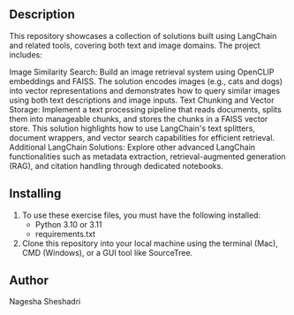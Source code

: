 

##  Description

This repository showcases a collection of solutions built using LangChain and related tools, covering both text and image domains. The project includes:

Image Similarity Search:
Build an image retrieval system using OpenCLIP embeddings and FAISS. The solution encodes images (e.g., cats and dogs) into vector representations and demonstrates how to query similar images using both text descriptions and image inputs.
Text Chunking and Vector Storage:
Implement a text processing pipeline that reads documents, splits them into manageable chunks, and stores the chunks in a FAISS vector store. This solution highlights how to use LangChain's text splitters, document wrappers, and vector search capabilities for efficient retrieval.
Additional LangChain Solutions:
Explore other advanced LangChain functionalities such as metadata extraction, retrieval-augmented generation (RAG), and citation handling through dedicated notebooks.

## Installing
1. To use these exercise files, you must have the following installed:
	- Python 3.10 or 3.11
    - requirements.txt
2. Clone this repository into your local machine using the terminal (Mac), CMD (Windows), or a GUI tool like SourceTree.

## Author
Nagesha Sheshadri






